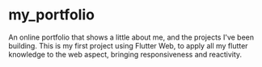 # my_portfolio

An online portfolio that shows a little about me, and the projects I've been building. This is my first project using Flutter Web, to apply all my flutter knowledge to the web aspect, bringing responsiveness and reactivity.
